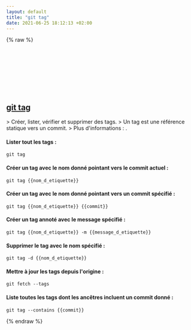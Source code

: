 ```yaml
---
layout: default
title: "git tag"
date: 2021-06-25 18:12:13 +02:00
---
```

{% raw %}
<h2 id="git-tag">
  <a href="/fr/common/git-tag.html">git tag</a> <a href="#git-tag"><svg class="icon">
    <use href="/assets/images/unicode_sprite.svg#link" />
  </svg></a>
</h2>
> Créer, lister, vérifier et supprimer des tags.
> Un tag est une référence statique vers un commit.
> Plus d'informations : <https://git-scm.com/docs/git-tag>.

#### Lister tout les tags :
```shell
git tag
```
#### Créer un tag avec le nom donné pointant vers le commit actuel :
```shell
git tag {{nom_d_etiquette}}
```
#### Créer un tag avec le nom donné pointant vers un commit spécifié :
```shell
git tag {{nom_d_etiquette}} {{commit}}
```
#### Créer un tag annoté avec le message spécifié :
```shell
git tag {{nom_d_etiquette}} -m {{message_d_etiquette}}
```
#### Supprimer le tag avec le nom spécifié :
```shell
git tag -d {{nom_d_etiquette}}
```
#### Mettre à jour les tags depuis l'origine :
```shell
git fetch --tags
```
#### Liste toutes les tags dont les ancêtres incluent un commit donné :
```shell
git tag --contains {{commit}}
```
{% endraw %}